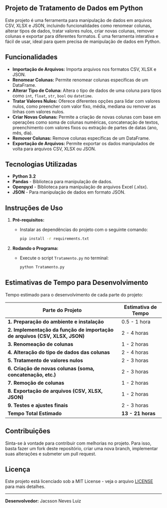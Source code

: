 
## Projeto de Tratamento de Dados em Python

Este projeto é uma ferramenta para manipulação de dados em arquivos CSV, XLSX e JSON, incluindo funcionalidades como renomear colunas, alterar tipos de dados, tratar valores nulos, criar novas colunas, remover colunas e exportar para diferentes formatos. É uma ferramenta interativa e fácil de usar, ideal para quem precisa de manipulação de dados em Python.

## Funcionalidades

- **Importação de Arquivos:** Importa arquivos nos formatos CSV, XLSX e JSON.
- **Renomear Colunas:** Permite renomear colunas específicas de um DataFrame.
- **Alterar Tipo de Coluna:** Altera o tipo de dados de uma coluna para tipos como `int`, `float`, `str`, `bool` ou `datetime`.
- **Tratar Valores Nulos:** Oferece diferentes opções para lidar com valores nulos, como preencher com valor fixo, média, mediana ou remover as linhas com valores nulos.
- **Criar Novas Colunas:** Permite a criação de novas colunas com base em operações como soma de colunas numéricas, concatenação de textos, preenchimento com valores fixos ou extração de partes de datas (ano, mês, dia).
- **Remover Colunas:** Remove colunas específicas de um DataFrame.
- **Exportação de Arquivos:** Permite exportar os dados manipulados de volta para arquivos CSV, XLSX ou JSON.

## Tecnologias Utilizadas

- **Python 3.2**
- **Pandas** - Biblioteca para manipulação de dados.
- **Openpyxl** - Biblioteca para manipulação de arquivos Excel (.xlsx).
- **JSON** - Para manipulação de dados em formato JSON.

## Instruções de Uso

1. **Pré-requisitos:**
   - Instalar as dependências do projeto com o seguinte comando:
     ```bash
     pip install -r requirements.txt
     ```

2. **Rodando o Programa:**
   - Execute o script `Tratamento.py` no terminal:
     ```bash
     python Tratamento.py
     ```

## Estimativas de Tempo para Desenvolvimento

Tempo estimado para o desenvolvimento de cada parte do projeto:

| Parte do Projeto                                  | Estimativa de Tempo     |
|---------------------------------------------------|-------------------------|
| **1. Preparação do ambiente e instalação**        | 0.5 - 1 hora            |
| **2. Implementação da função de importação de arquivos (CSV, XLSX, JSON)** | 2 - 4 horas             |
| **3. Renomeação de colunas**                      | 1 - 2 horas             |
| **4. Alteração do tipo de dados das colunas**     | 2 - 4 horas             |
| **5. Tratamento de valores nulos**               | 2 - 3 horas             |
| **6. Criação de novas colunas (soma, concatenação, etc.)** | 2 - 3 horas             |
| **7. Remoção de colunas**                        | 1 - 2 horas             |
| **8. Exportação de arquivos (CSV, XLSX, JSON)**  | 1 - 2 horas             |
| **9. Testes e ajustes finais**                   | 2 - 3 horas             |
| **Tempo Total Estimado**                         | **13 - 21 horas**       |

## Contribuições

Sinta-se à vontade para contribuir com melhorias no projeto. Para isso, basta fazer um fork deste repositório, criar uma nova branch, implementar suas alterações e submeter um pull request.

## Licença

Este projeto está licenciado sob a MIT License - veja o arquivo [LICENSE](LICENSE) para mais detalhes.

---

**Desenvolvedor:** Jacsson Neves Luiz

